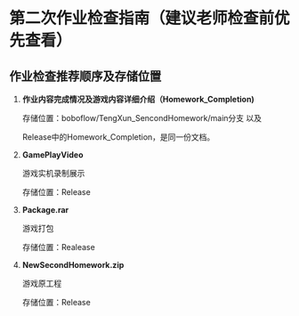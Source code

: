 # 第二次作业检查指南（建议老师检查前优先查看）

## 作业检查推荐顺序及存储位置

1. **作业内容完成情况及游戏内容详细介绍（Homework_Completion)**

   存储位置：boboflow/TengXun_SencondHomework/main分支 以及 

   Release中的Homework_Completion，是同一份文档。

2. **GamePlayVideo**

   游戏实机录制展示

   存储位置：Release

3. **Package.rar**

   游戏打包

   存储位置：Realease

4. **NewSecondHomework.zip**

   游戏原工程

   存储位置：Release
